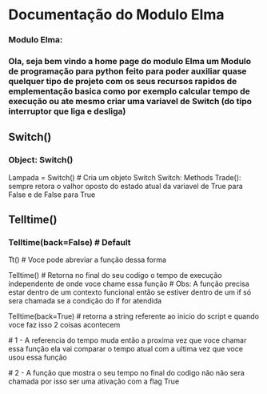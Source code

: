 # Documentação do Modulo Elma
### Modulo Elma:
### Ola, seja bem vindo a home page do modulo Elma um Modulo de programação para python feito para poder auxiliar quase quelquer tipo de projeto com os seus recursos rapidos de emplementação basica como por exemplo calcular tempo de execução ou ate mesmo criar uma variavel de Switch (do tipo interruptor que liga e desliga)

## Switch()
### Object: Switch()
Lampada = Switch() # Cria um objeto Switch
Switch: Methods
Trade():
sempre retora o valhor oposto do estado atual da variavel de True para False e de False para True
## Telltime()
### Telltime(back=False) \# Default
Tt() \# Voce pode abreviar a função dessa forma

Telltime() \# Retorna no final do seu codigo o tempo de execução independente de onde voce chame essa função
\# Obs: A função precisa estar dentro de um contexto funcional então se estiver dentro de um if só sera chamada se a condição do if for atendida

Telltime(back=True) \# retorna a string referente ao inicio do script e quando voce faz isso 2 coisas acontecem

\# 1 - A referencia do tempo muda então a proxima vez que voce chamar essa função ela vai comparar o tempo atual com a ultima vez que voce usou essa função

\# 2 - A função que mostra o seu tempo no final do codigo não não sera chamada por isso ser uma ativação com a flag True
